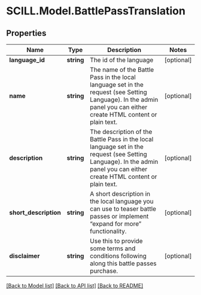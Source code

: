 # SCILL.Model.BattlePassTranslation
## Properties

Name | Type | Description | Notes
------------ | ------------- | ------------- | -------------
**language_id** | **string** | The id of the language | [optional] 
**name** | **string** | The name of the Battle Pass in the local language set in the request (see Setting Language). In the admin panel you can either create HTML content or plain text. | [optional] 
**description** | **string** | The description of the Battle Pass in the local language set in the request (see Setting Language). In the admin panel you can either create HTML content or plain text. | [optional] 
**short_description** | **string** | A short description in the local language you can use to teaser battle passes or implement “expand for more” functionality. | [optional] 
**disclaimer** | **string** | Use this to provide some terms and conditions following along this battle passes purchase. | [optional] 

[[Back to Model list]](../README.md#documentation-for-models) [[Back to API list]](../README.md#documentation-for-api-endpoints) [[Back to README]](../README.md)


